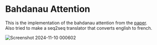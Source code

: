 # Bahdanau Attention 

This is the implementation of the bahdanau attention from the [paper](https://arxiv.org/abs/1409.0473).<br>
Also tried to make a seq2seq translator that converts english to french.


![Screenshot 2024-11-10 000602](https://github.com/user-attachments/assets/3a2284cb-64dd-41c0-adcb-d29be78910b5)


